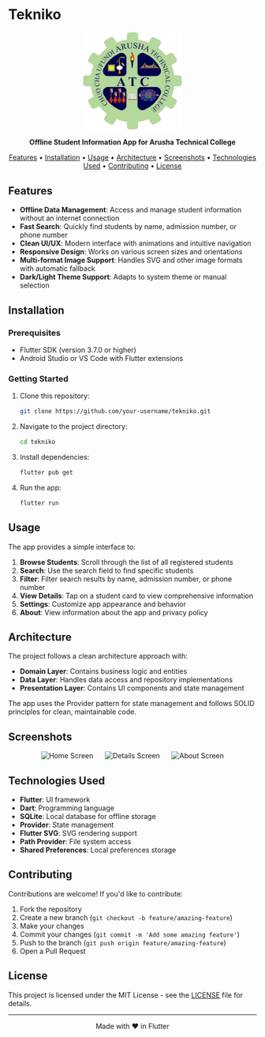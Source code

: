 # Tekniko

<p align="center">
  <img src="assets/images/logo.png" alt="Tekniko Logo" width="200">
</p>

<p align="center">
  <b>Offline Student Information App for Arusha Technical College</b>
</p>

<p align="center">
  <a href="#features">Features</a> •
  <a href="#installation">Installation</a> •
  <a href="#usage">Usage</a> •
  <a href="#architecture">Architecture</a> •
  <a href="#screenshots">Screenshots</a> •
  <a href="#technologies-used">Technologies Used</a> •
  <a href="#contributing">Contributing</a> •
  <a href="#license">License</a>
</p>

## Features

- **Offline Data Management**: Access and manage student information without an internet connection
- **Fast Search**: Quickly find students by name, admission number, or phone number
- **Clean UI/UX**: Modern interface with animations and intuitive navigation
- **Responsive Design**: Works on various screen sizes and orientations
- **Multi-format Image Support**: Handles SVG and other image formats with automatic fallback
- **Dark/Light Theme Support**: Adapts to system theme or manual selection

## Installation

### Prerequisites

- Flutter SDK (version 3.7.0 or higher)
- Android Studio or VS Code with Flutter extensions

### Getting Started

1. Clone this repository:
   ```bash
   git clone https://github.com/your-username/tekniko.git
   ```
   
2. Navigate to the project directory:
   ```bash
   cd tekniko
   ```
   
3. Install dependencies:
   ```bash
   flutter pub get
   ```
   
4. Run the app:
   ```bash
   flutter run
   ```

## Usage

The app provides a simple interface to:

1. **Browse Students**: Scroll through the list of all registered students
2. **Search**: Use the search field to find specific students
3. **Filter**: Filter search results by name, admission number, or phone number
4. **View Details**: Tap on a student card to view comprehensive information
5. **Settings**: Customize app appearance and behavior
6. **About**: View information about the app and privacy policy

## Architecture

The project follows a clean architecture approach with:

- **Domain Layer**: Contains business logic and entities
- **Data Layer**: Handles data access and repository implementations
- **Presentation Layer**: Contains UI components and state management

The app uses the Provider pattern for state management and follows SOLID principles for clean, maintainable code.

## Screenshots

<p align="center">
  <!-- Replace with actual screenshots -->
  <img src="docs/screenshots/home_screen.png" alt="Home Screen" width="200">
  &nbsp;&nbsp;&nbsp;&nbsp;
  <img src="docs/screenshots/details_screen.png" alt="Details Screen" width="200">
  &nbsp;&nbsp;&nbsp;&nbsp;
  <img src="docs/screenshots/about_screen.png" alt="About Screen" width="200">
</p>

## Technologies Used

- **Flutter**: UI framework
- **Dart**: Programming language
- **SQLite**: Local database for offline storage
- **Provider**: State management
- **Flutter SVG**: SVG rendering support
- **Path Provider**: File system access
- **Shared Preferences**: Local preferences storage

## Contributing

Contributions are welcome! If you'd like to contribute:

1. Fork the repository
2. Create a new branch (`git checkout -b feature/amazing-feature`)
3. Make your changes
4. Commit your changes (`git commit -m 'Add some amazing feature'`)
5. Push to the branch (`git push origin feature/amazing-feature`)
6. Open a Pull Request

## License

This project is licensed under the MIT License - see the [LICENSE](LICENSE) file for details.

---

<p align="center">
  Made with ❤️ in Flutter
</p>

